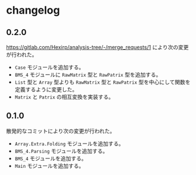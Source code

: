 # changelog

## 0.2.0

https://gitlab.com/Hexirp/analysis-tree/-/merge_requests/1 により次の変更が行われた。

* `Case` モジュールを追加する。
* `BMS_4` モジュールに `RawMatrix` 型と `RawPatrix` 型を追加する。
* `List` 型と `Array` 型よりも `RawMatrix` 型と `RawPatrix` 型を中心にして関数を定義するように変更した。
* `Matrix` と `Patrix` の相互変換を実装する。

## 0.1.0

散発的なコミットにより次の変更が行われた。

* `Array.Extra.Folding` モジュールを追加する。
* `BMS_4.Parsing` モジュールを追加する。
* `BMS_4` モジュールを追加する。
* `Main` モジュールを追加する。
